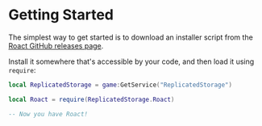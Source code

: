 # Getting Started
The simplest way to get started is to download an installer script from the [Roact GitHub releases page](https://github.com/Roblox/roact/releases).

Install it somewhere that's accessible by your code, and then load it using `require`:

```lua
local ReplicatedStorage = game:GetService("ReplicatedStorage")

local Roact = require(ReplicatedStorage.Roact)

-- Now you have Roact!
```